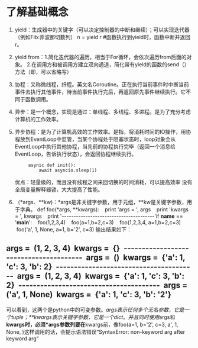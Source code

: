 # 了解基础概念
 1. yield：生成器中的关键字（可以决定控制器的中断和继续）；可以实现迭代器（例如Fib:菲波那切数列）
    n = yield r #函数执行到yield时，函数中断并返回r。

2. yield from：1.简化迭代器的遍历，相当于For循环，会依次遍历from后面的对象。
               2.在调用方和被调用方建立双向通道，简化带有yield的函数的send（）方法（即，可以省略写）


3. 协程：又称微线程，纤程。英文名Coroutine。正在执行当前事件时中断当前事件去执行其他事件，待当前事件执行完后，再返回原先事件继续执行。它不同于函数调用。
4. 异步：是一个概念，实现是通过：单线程、多线程、多进程。是为了充分考虑计算机的工作效率。
5. 异步协程：是为了计算机高效的工作效率。是指，将消耗时间的IO操作，用协程放到EventLoop中监管，当某个协程处于阻塞状态时，loop对象会从EventLoop中执行其他协程，当先前的协程执行完毕（返回一个消息给EventLoop，告诉执行状态），会返回协程继续执行。

            asynic def init():
                await asyncio.sleep(1)
    优点：轻量级的，而且没有线程之间来回切换的时间消耗，可以提高效率
         没有全局变量解释器锁，大大提高了性能。

6. （*args、**kw)：*args是非关键字参数，用于元组，**kw是关键字参数，用于字典。
        def foo(*args, **kwargs):    print 'args = ', args    print 'kwargs = ', kwargs    print '---------------------------------------'if __name__ == '__main__':
   foo(1,2,3,4)
   foo(a=1,b=2,c=3)
   foo(1,2,3,4, a=1,b=2,c=3)
   foo('a', 1, None, a=1, b='2', c=3)
输出结果如下：

args =  (1, 2, 3, 4) 
kwargs =  {} 
--------------------------------------- 
args =  () 
kwargs =  {'a': 1, 'c': 3, 'b': 2} 
--------------------------------------- 
args =  (1, 2, 3, 4) 
kwargs =  {'a': 1, 'c': 3, 'b': 2} 
--------------------------------------- 
args =  ('a', 1, None) 
kwargs =  {'a': 1, 'c': 3, 'b': '2'} 
---------------------------------------

可以看到，这两个是python中的可变参数。*args表示任何多个无名参数，它是一个tuple；**kwargs表示关键字参数，它是一个dict。并且同时使用*args和**kwargs时，必须*args参数列要在**kwargs前，像foo(a=1, b='2', c=3, a', 1, None, )这样调用的话，会提示语法错误“SyntaxError: non-keyword arg after keyword arg”